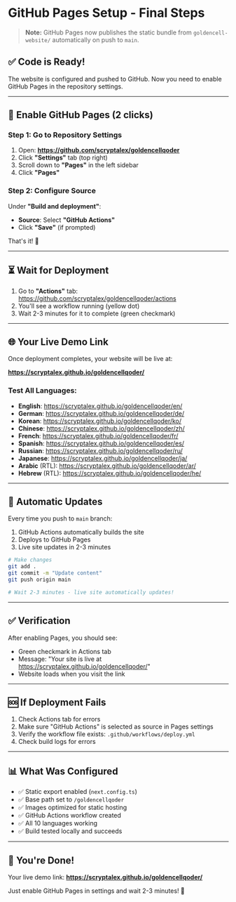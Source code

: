 # GitHub Pages Setup - Final Steps

> **Note:** GitHub Pages now publishes the static bundle from `goldencell-website/` automatically on push to `main`.

## ✅ Code is Ready!

The website is configured and pushed to GitHub. Now you need to enable GitHub Pages in the repository settings.

---

## 🚀 Enable GitHub Pages (2 clicks)

### Step 1: Go to Repository Settings

1. Open: **https://github.com/scryptalex/goldencellqoder**
2. Click **"Settings"** tab (top right)
3. Scroll down to **"Pages"** in the left sidebar
4. Click **"Pages"**

### Step 2: Configure Source

Under **"Build and deployment"**:
- **Source**: Select **"GitHub Actions"**
- Click **"Save"** (if prompted)

That's it! 🎉

---

## ⏳ Wait for Deployment

1. Go to **"Actions"** tab: https://github.com/scryptalex/goldencellqoder/actions
2. You'll see a workflow running (yellow dot)
3. Wait 2-3 minutes for it to complete (green checkmark)

---

## 🌐 Your Live Demo Link

Once deployment completes, your website will be live at:

**https://scryptalex.github.io/goldencellqoder/**

### Test All Languages:

- **English**: https://scryptalex.github.io/goldencellqoder/en/
- **German**: https://scryptalex.github.io/goldencellqoder/de/
- **Korean**: https://scryptalex.github.io/goldencellqoder/ko/
- **Chinese**: https://scryptalex.github.io/goldencellqoder/zh/
- **French**: https://scryptalex.github.io/goldencellqoder/fr/
- **Spanish**: https://scryptalex.github.io/goldencellqoder/es/
- **Russian**: https://scryptalex.github.io/goldencellqoder/ru/
- **Japanese**: https://scryptalex.github.io/goldencellqoder/ja/
- **Arabic** (RTL): https://scryptalex.github.io/goldencellqoder/ar/
- **Hebrew** (RTL): https://scryptalex.github.io/goldencellqoder/he/

---

## 🔄 Automatic Updates

Every time you push to `main` branch:
1. GitHub Actions automatically builds the site
2. Deploys to GitHub Pages
3. Live site updates in 2-3 minutes

```bash
# Make changes
git add .
git commit -m "Update content"
git push origin main

# Wait 2-3 minutes - live site automatically updates!
```

---

## ✅ Verification

After enabling Pages, you should see:

- Green checkmark in Actions tab
- Message: "Your site is live at https://scryptalex.github.io/goldencellqoder/"
- Website loads when you visit the link

---

## 🆘 If Deployment Fails

1. Check Actions tab for errors
2. Make sure "GitHub Actions" is selected as source in Pages settings
3. Verify the workflow file exists: `.github/workflows/deploy.yml`
4. Check build logs for errors

---

## 📊 What Was Configured

- ✅ Static export enabled (`next.config.ts`)
- ✅ Base path set to `/goldencellqoder`
- ✅ Images optimized for static hosting
- ✅ GitHub Actions workflow created
- ✅ All 10 languages working
- ✅ Build tested locally and succeeds

---

## 🎉 You're Done!

Your live demo link: **https://scryptalex.github.io/goldencellqoder/**

Just enable GitHub Pages in settings and wait 2-3 minutes! 🚀
